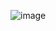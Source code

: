 ![image](https://github.com/irfanghapar/Java-Programming/assets/87377657/491c7a8b-ede4-40eb-bf39-17e36e5fcb28)

